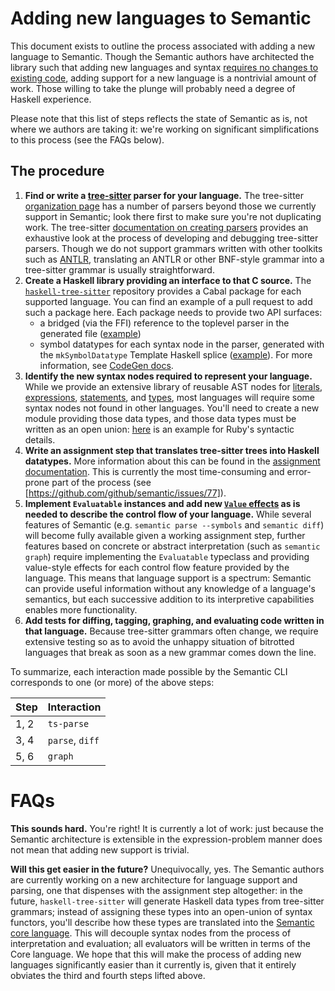 # Adding new languages to Semantic

This document exists to outline the process associated with adding a new language to Semantic. Though the Semantic authors have architected the library such that adding new languages and syntax [requires no changes to existing code](https://en.wikipedia.org/wiki/Expression_problem), adding support for a new language is a nontrivial amount of work. Those willing to take the plunge will probably need a degree of Haskell experience.

Please note that this list of steps reflects the state of Semantic as is, not where we authors are taking it: we're working on significant simplifications to this process (see the FAQs below).

## The procedure

1. **Find or write a [tree-sitter](https://tree-sitter.github.io) parser for your language.** The tree-sitter [organization page](https://github.com/tree-sitter) has a number of parsers beyond those we currently support in Semantic; look there first to make sure you're not duplicating work. The tree-sitter [documentation on creating parsers](http://tree-sitter.github.io/tree-sitter/creating-parsers) provides an exhaustive look at the process of developing and debugging tree-sitter parsers. Though we do not support grammars written with other toolkits such as [ANTLR](https://www.antlr.org), translating an ANTLR or other BNF-style grammar into a tree-sitter grammar is usually straightforward.
2. **Create a Haskell library providing an interface to that C source.** The [`haskell-tree-sitter`](https://github.com/tree-sitter/haskell-tree-sitter) repository provides a Cabal package for each supported language. You can find an example of a pull request to add such a package here. Each package needs to provide two API surfaces:
   * a bridged (via the FFI) reference to the toplevel parser in the generated file ([example](https://github.com/tree-sitter/haskell-tree-sitter/blob/master/tree-sitter-json/internal/TreeSitter/JSON/Internal.hs))
   * symbol datatypes for each syntax node in the parser, generated with the `mkSymbolDatatype` Template Haskell splice ([example](https://github.com/github/semantic/blob/master/semantic-json/src/Language/JSON/Grammar.hs)). For more information, see [CodeGen docs](https://github.com/github/semantic/blob/master/semantic-ast/README.md).
3. **Identify the new syntax nodes required to represent your language.** While we provide an extensive library of reusable AST nodes for [literals](https://github.com/github/semantic/blob/master/src/Data/Syntax/Literal.hs), [expressions](https://github.com/github/semantic/blob/master/src/Data/Syntax/Expression.hs), [statements](https://github.com/github/semantic/blob/master/src/Data/Syntax/Statement.hs), and [types](https://github.com/github/semantic/blob/master/src/Data/Syntax/Type.hs), most languages will require some syntax nodes not found in other languages. You'll need to create a new module providing those data types, and those data types must be written as an open union: [here](https://github.com/github/semantic/commits/master/src/Language/Ruby/Syntax.hs?author=charliesome) is an example for Ruby's syntactic details.
4. **Write an assignment step that translates tree-sitter trees into Haskell datatypes.** More information about this can be found in the [assignment documentation](assignment.md). This is currently the most time-consuming and error-prone part of the process (see [https://github.com/github/semantic/issues/77]).
5. **Implement `Evaluatable` instances and add new [`Value` effects](https://github.com/github/semantic/blob/master/src/Control/Abstract/Value.hs) as is needed to describe the control flow of your language.** While several features of Semantic (e.g. `semantic parse --symbols` and `semantic diff`) will become fully available given a working assignment step, further features based on concrete or abstract interpretation (such as `semantic graph`) require implementing the `Evaluatable` typeclass and providing value-style effects for each control flow feature provided by the language. This means that language support is a spectrum: Semantic can provide useful information without any knowledge of a language's semantics, but each successive addition to its interpretive capabilities enables more functionality.
6. **Add tests for diffing, tagging, graphing, and evaluating code written in that language.** Because tree-sitter grammars often change, we require extensive testing so as to avoid the unhappy situation of bitrotted languages that break as soon as a new grammar comes down the line.

To summarize, each interaction made possible by the Semantic CLI corresponds to one (or more) of the above steps:

| Step | Interaction     |
|------|-----------------|
| 1, 2 | `ts-parse`      |
| 3, 4 | `parse`, `diff` |
| 5, 6 | `graph`         |


# FAQs

**This sounds hard.** You're right! It is currently a lot of work: just because the Semantic architecture is extensible in the expression-problem manner does not mean that adding new support is trivial.

**Will this get easier in the future?** Unequivocally, yes. The Semantic authors are currently working on a new architecture for language support and parsing, one that dispenses with the assignment step altogether: in the future, `haskell-tree-sitter` will generate Haskell data types from tree-sitter grammars; instead of assigning these types into an open-union of syntax functors, you'll describe how these types are translated into the [Semantic core language](https://github.com/github/semantic/blob/master/semantic-core/src/Data/Core.hs). This will decouple syntax nodes from the process of interpretation and evaluation; all evaluators will be written in terms of the Core language. We hope that this will make the process of adding new languages significantly easier than it currently is, given that it entirely obviates the third and fourth steps lifted above.
